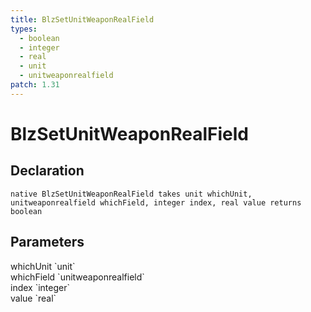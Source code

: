 ```yaml
---
title: BlzSetUnitWeaponRealField
types:
  - boolean
  - integer
  - real
  - unit
  - unitweaponrealfield
patch: 1.31
---
```


# BlzSetUnitWeaponRealField

## Declaration

```
native BlzSetUnitWeaponRealField takes unit whichUnit, unitweaponrealfield whichField, integer index, real value returns boolean
```

## Parameters
<dl>
  <dt>whichUnit `unit`</dt>
  <dd></dd>

  <dt>whichField `unitweaponrealfield`</dt>
  <dd></dd>

  <dt>index `integer`</dt>
  <dd></dd>

  <dt>value `real`</dt>
  <dd></dd>
</dl>